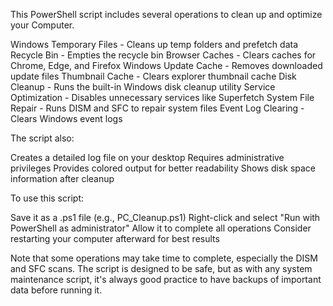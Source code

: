 This PowerShell script includes several operations to clean up and optimize your Computer. 

Windows Temporary Files - Cleans up temp folders and prefetch data
Recycle Bin - Empties the recycle bin
Browser Caches - Clears caches for Chrome, Edge, and Firefox
Windows Update Cache - Removes downloaded update files
Thumbnail Cache - Clears explorer thumbnail cache
Disk Cleanup - Runs the built-in Windows disk cleanup utility
Service Optimization - Disables unnecessary services like Superfetch
System File Repair - Runs DISM and SFC to repair system files
Event Log Clearing - Clears Windows event logs

The script also:

Creates a detailed log file on your desktop
Requires administrative privileges
Provides colored output for better readability
Shows disk space information after cleanup

To use this script: 

Save it as a .ps1 file (e.g., PC_Cleanup.ps1)
Right-click and select "Run with PowerShell as administrator"
Allow it to complete all operations
Consider restarting your computer afterward for best results

Note that some operations may take time to complete, especially the DISM and SFC scans. The script is designed to be safe, but as with any system maintenance script, it's always good practice to have backups of important data before running it.
